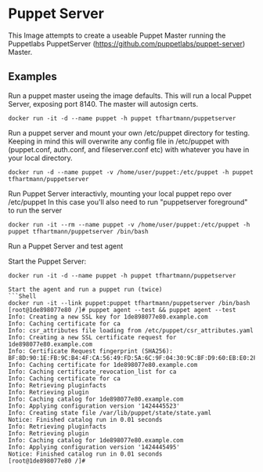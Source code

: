 # Puppet Server

This Image attempts to create a useable Puppet Master running the Puppetlabs
PuppetServer (https://github.com/puppetlabs/puppet-server) Master.

## Examples

Run a puppet master useing the image defaults. This will run a local Puppet Server, exposing port 8140.
The master will autosign certs.

```Shell
docker run -it -d --name puppet -h puppet tfhartmann/puppetserver
```


Run a puppet server and mount your own /etc/puppet directory for testing. Keeping in mind this will
overwrite any config file in /etc/puppet with (puppet.conf, auth.conf, and fileserver.conf etc) with
whatever you have in your local directory.

```Shell
docker run -d --name puppet -v /home/user/puppet:/etc/puppet -h puppet tfhartmann/puppetserver
```

Run Puppet Server interactivly, mounting your local puppet repo over /etc/puppet 
In this case you'll also need to run "puppetserver foreground" to run the server

```Shell
docker run -it --rm --name puppet -v /home/user/puppet:/etc/puppet -h puppet tfhartmann/puppetserver /bin/bash
```

Run a Puppet Server and test agent

Start the Puppet Server:
```Shell
docker run -it -d --name puppet -h puppet tfhartmann/puppetserver

Start the agent and run a puppet run (twice) 
```Shell
docker run -it --link puppet:puppet tfhartmann/puppetserver /bin/bash
[root@1de898077e80 /]# puppet agent --test && puppet agent --test
Info: Creating a new SSL key for 1de898077e80.example.com
Info: Caching certificate for ca
Info: csr_attributes file loading from /etc/puppet/csr_attributes.yaml
Info: Creating a new SSL certificate request for 1de898077e80.example.com
Info: Certificate Request fingerprint (SHA256): BF:8D:90:1E:FB:9C:B4:4F:CA:56:49:FD:5A:6C:9F:04:30:9C:BF:D9:60:EB:E0:2F:61:DF:54:37:E6:19:63:3C
Info: Caching certificate for 1de898077e80.example.com
Info: Caching certificate_revocation_list for ca
Info: Caching certificate for ca
Info: Retrieving pluginfacts
Info: Retrieving plugin
Info: Caching catalog for 1de898077e80.example.com
Info: Applying configuration version '1424445523'
Info: Creating state file /var/lib/puppet/state/state.yaml
Notice: Finished catalog run in 0.01 seconds
Info: Retrieving pluginfacts
Info: Retrieving plugin
Info: Caching catalog for 1de898077e80.example.com
Info: Applying configuration version '1424445495'
Notice: Finished catalog run in 0.01 seconds
[root@1de898077e80 /]#
```
